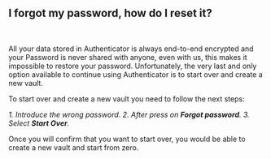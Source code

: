 <!-- 
---
title: FIXME 006
--- 
-->

## **I forgot my password, how do I reset it?**

<br />

All your data stored in Authenticator is always end-to-end encrypted and your Password is never shared with anyone, even with us, this makes it impossible to restore your password. Unfortunately, the very last and only option available to continue using Authenticator is to start over and create a new vault.

To start over and create a new vault you need to follow the next steps:

*1. Introduce the wrong password*.
*2. After press on **Forgot password**.*
*3. Select **Start Over**.*

Once you will confirm that you want to start over, you would be able to create a new vault and start from zero.
